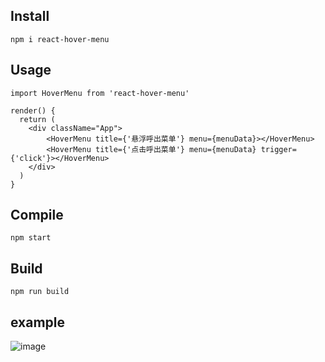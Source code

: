 ## Install

```
npm i react-hover-menu
```

## Usage

```
import HoverMenu from 'react-hover-menu'

render() {
  return (
    <div className="App">
        <HoverMenu title={'悬浮呼出菜单'} menu={menuData}></HoverMenu>
        <HoverMenu title={'点击呼出菜单'} menu={menuData} trigger={'click'}></HoverMenu>
    </div>
  )
}
```

## Compile

```
npm start
```

## Build

```
npm run build
```

## example

![image](https://user-images.githubusercontent.com/26807227/48323813-f3702380-e668-11e8-8f70-707bcc7b62b4.png)
